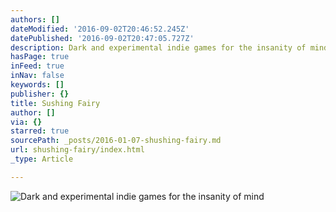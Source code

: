```yaml
---
authors: []
dateModified: '2016-09-02T20:46:52.245Z'
datePublished: '2016-09-02T20:47:05.727Z'
description: Dark and experimental indie games for the insanity of mind
hasPage: true
inFeed: true
inNav: false
keywords: []
publisher: {}
title: Sushing Fairy
author: []
via: {}
starred: true
sourcePath: _posts/2016-01-07-shushing-fairy.md
url: shushing-fairy/index.html
_type: Article

---
```

![Dark and experimental indie games for the insanity of mind](https://s3-us-west-2.amazonaws.com/the-grid-img/p/e135101f5b94671e7ee962ecdd3825c2ede2ddbc.png)